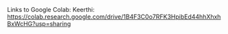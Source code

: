 Links to Google Colab:
Keerthi: https://colab.research.google.com/drive/1B4F3C0o7RFK3HpibEd44hhXhxhBxWcHG?usp=sharing
